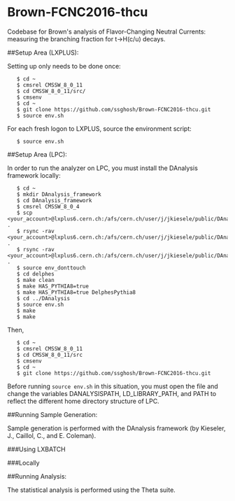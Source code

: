 # Brown-FCNC2016-thcu
Codebase for Brown's analysis of Flavor-Changing Neutral Currents: measuring the branching fraction for t->H(c/u) decays.

##Setup Area (LXPLUS):

Setting up only needs to be done once:

```
   $ cd ~
   $ cmsrel CMSSW_8_0_11
   $ cd CMSSW_8_0_11/src/
   $ cmsenv
   $ cd ~
   $ git clone https://github.com/ssghosh/Brown-FCNC2016-thcu.git
   $ source env.sh
```

For each fresh logon to LXPLUS, source the environment script:

```
   $ source env.sh
```

##Setup Area (LPC):

In order to run the analyzer on LPC, you must install the DAnalysis framework locally:

```
   $ cd ~
   $ mkdir DAnalysis_framework
   $ cd DAnalysis_framework
   $ cmsrel CMSSW_8_0_4
   $ scp <your_account>@lxplus6.cern.ch:/afs/cern.ch/user/j/jkiesele/public/DAnalysis_framework/v.1.1_rc2_special_d3.4/env_donttouch .
   $ rsync -rav <your_account>@lxplus6.cern.ch:/afs/cern.ch/user/j/jkiesele/public/DAnalysis_framework/v.1.1_rc2_special_d3.4/DAnalysis .
   $ rsync -rav <your_account>@lxplus6.cern.ch:/afs/cern.ch/user/j/jkiesele/public/DAnalysis_framework/v.1.1_rc2_special_d3.4/delphes .
   $ source env_donttouch
   $ cd delphes
   $ make clean
   $ make HAS_PYTHIA8=true
   $ make HAS_PYTHIA8=true DelphesPythia8
   $ cd ../DAnalysis
   $ source env.sh
   $ make
   $ make
```
Then,

```
   $ cd ~
   $ cmsrel CMSSW_8_0_11
   $ cd CMSSW_8_0_11/src
   $ cmsenv
   $ cd ~
   $ git clone https://github.com/ssghosh/Brown-FCNC2016-thcu.git
```

Before running ```source env.sh``` in this situation, you must open the file and change the variables DANALYSISPATH, LD_LIBRARY_PATH, and PATH to reflect the different home directory structure of LPC.

##Running Sample Generation:

Sample generation is performed with the DAnalysis framework (by Kieseler, J., Caillol, C., and E. Coleman). 

###Using LXBATCH



###Locally


##Running Analysis: 

The statistical analysis is performed using the Theta suite.
